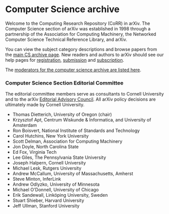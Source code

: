 # Computer Science archive

Welcome to the Computing Research Repository (CoRR) in arXiv. The Computer Science section of arXiv was established in 1998 through a partnership of the Association for Computing Machinery, the Networked Computer Science Technical Reference Library, and arXiv.

You can view the subject category descriptions and browse papers from the [main CS archive page](https://arxiv.org/archive/cs). New readers and authors to arXiv should see our help pages for [registration](../registerhelp.md), [submission](../submit.md) and [subscription](../subscribe.md).

The [moderators for the computer science archive are listed here](https://arxiv.org/moderators/#cs).

### Computer Science Section Editorial Committee

The editorial committee members serve as consultants to Cornell University and to the arXiv [Editorial Advisory Council](../../about/people/editorial_advisory_council.md). All arXiv policy decisions are ultimately made by Cornell University.

- Thomas Dietterich, University of Oregon (chair)
- Krzysztof Apt, Centrum Wiskunde & Informatica, and University of Amsterdam
- Ron Boisvert, National Institute of Standards and Technology
- Carol Hutchins, New York University
- Scott Delman, Association for Computing Machinery
- Jon Doyle, North Carolina State
- Ed Fox, Virginia Tech
- Lee Giles, The Pennsylvania State University
- Joseph Halpern, Cornell University
- Michael Lesk, Rutgers University
- Andrew McCallum, University of Massachusetts, Amherst
- Steve Minton, InferLink
- Andrew Odlyzko, University of Minnesota
- Michael O'Donnell, University of Chicago
- Erik Sandewall, Linköping University, Sweden
- Stuart Shieber, Harvard University
- Jeff Ullman, Stanford University
